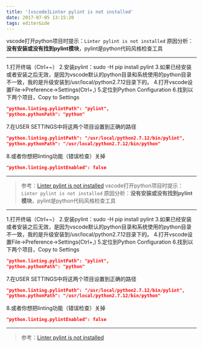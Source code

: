 ```yaml
---
title: '[vscode]Linter pylint is not installed'
date: 2017-07-05 13:15:20
tags: editer&ide
---
```

vscode打开python项目时提示：`Linter pylint is not installed`
原因分析：**没有安装或没有找到pylint模块**，pylint是python代码风格检查工具
_ _ _
1.打开终端（Ctrl+~）
2.安装pylint：sudo -H pip install pylint
3.如果已经安装或者安装之后无效，是因为vscode默认的python目录和系统使用的python目录不一致，我的是升级安装到/usr/local/python2.7.12目录下的。
4.打开vscode设置File->Preference->Settings(Ctrl+,)
5.定位到Python Configuration
6.找到以下两个项目，Copy to Settings
```json
"python.linting.pylintPath": "pylint",
"python.pythonPath": "python"
```
7.在USER SETTINGS中将这两个项目设置到正确的路径
```json
"python.linting.pylintPath": "/usr/local/python2.7.12/bin/pylint",
"python.pythonPath": "/usr/local/python2.7.12/bin/python"
```
8.或者你想把linting功能（错误检查）关掉
```json
"python.linting.pylintEnabled": false
```
_ _ _
>参考：[Linter pylint is not installed](https://stackoverflow.com/questions/43272664/linter-pylint-is-not-installed)
vscode打开python项目时提示：`Linter pylint is not installed`
原因分析：**没有安装或没有找到pylint模块**，pylint是python代码风格检查工具
_ _ _
1.打开终端（Ctrl+~）
2.安装pylint：sudo -H pip install pylint
3.如果已经安装或者安装之后无效，是因为vscode默认的python目录和系统使用的python目录不一致，我的是升级安装到/usr/local/python2.7.12目录下的。
4.打开vscode设置File->Preference->Settings(Ctrl+,)
5.定位到Python Configuration
6.找到以下两个项目，Copy to Settings
```json
"python.linting.pylintPath": "pylint",
"python.pythonPath": "python"
```
7.在USER SETTINGS中将这两个项目设置到正确的路径
```json
"python.linting.pylintPath": "/usr/local/python2.7.12/bin/pylint",
"python.pythonPath": "/usr/local/python2.7.12/bin/python"
```
8.或者你想把linting功能（错误检查）关掉
```json
"python.linting.pylintEnabled": false
```
_ _ _
>参考：[Linter pylint is not installed](https://stackoverflow.com/questions/43272664/linter-pylint-is-not-installed)